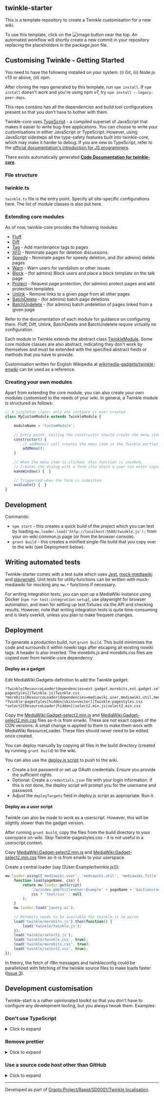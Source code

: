 
## twinkle-starter

This is a template repository to create a Twinkle customisation for a new wiki. 

To use this template, click on the ![image](https://user-images.githubusercontent.com/6702424/98155461-92395e80-1ed6-11eb-93b2-98c64453043f.png) button near the top. An automated workflow will shortly create a new commit in your repository replacing the placeholders in the package.json file.

## Customising Twinkle - Getting Started
You need to have the following installed on your system: (i) Git, (ii) Node.js v13 or above, (iii) npm.

After cloning the repo generated by this template, run `npm install`. If `npm install` doesn't work and you're using npm v7, try `npm install --legacy-peer-deps`. 

This repo contains has all the dependencies and build tool configurations present so that you don't have to bother with them.

Twinkle-core uses [TypeScript](https://en.wikipedia.org/wiki/TypeScript) - a compiled superset of JavaScript that makes it easier to write bug-free applications. You can choose to write your customisations in either JavaScript or TypeScript. However, using JavaScript sidesteps all the type-safety features built into twinkle-core, which may make it harder to debug. If you are new to TypeScript, refer to the [official documentation's introduction for JS programmers](https://www.typescriptlang.org/docs/handbook/typescript-in-5-minutes.html).

There exists automatically generated **[Code Documentation for twinkle-core](https://tools-static.wmflabs.org/twinkle/core-docs/modules.html)**.

### File structure

### twinkle.ts 
`twinkle.ts` file is the entry point. Specify all site-specific configurations here. The list of module classes is also put here.

### Extending core modules
As of now, twinkle-core provides the following modules: 
- [Fluff](https://twinkle.toolforge.org/core-docs/classes/fluffcore.html)
- [Diff](https://twinkle.toolforge.org/core-docs/classes/diffcore.html)  
- [Tag](https://twinkle.toolforge.org/core-docs/classes/tagcore.html) - Add maintenance tags to pages 
- [XFD](https://twinkle.toolforge.org/core-docs/classes/xfdcore.html) - Nominate pages for deletion discussions.
- [Speedy](https://twinkle.toolforge.org/core-docs/classes/speedycore.html) - Nominate pages for speedy deletion, and (for admins) delete pages
- [Warn](https://twinkle.toolforge.org/core-docs/classes/warncore.html) - Warn users for vandalism or other issues
- [Block](https://twinkle.toolforge.org/core-docs/classes/blockcore.html) - (for admins) Block users and place a block template on the talk page
- [Protect](https://twinkle.toolforge.org/core-docs/classes/protectcore.html) - Request page protection, (for admins) protect pages and add protection templates 
- [Unlink](https://twinkle.toolforge.org/core-docs/classes/unlinkcore.html) - Remove links to a given page from all other pages
- [BatchDelete](https://twinkle.toolforge.org/core-docs/classes/batchdeletecore.html) - (for admins) batch page deletions
- [BatchUndelete](https://twinkle.toolforge.org/core-docs/classes/batchundeletecore.html) - (for admins) batch undeletion of pages linked from a given page

Refer to the documentation of each module for guidance on configuring them. Fluff, Diff, Unlink, BatchDelete and BatchUndelete require virtually no configuration.

Each module in Twinkle extends the abstract class [TwinkleModule](https://twinkle.toolforge.org/core-docs/classes/twinklemodule.html). Some core module classes are also abstract, indicating they don't work by themselves and must be extended with the specified abstract fields or methods that you have to provide.  

Customisation written for English Wikipedia at [wikimedia-gadgets/twinkle-enwiki](https://github.com/wikimedia-gadgets/twinkle-enwiki) can be used as a reference.
 

### Creating your own modules
Apart from extending the core module, you can also create your own modules customised to the needs of your wiki. In general, a Twinkle module is structured as follows:

```js
// A singleton class: only one instance is ever created
class MyCustomModule extends TwinkleModule {
	
	moduleName = 'CustomModule';
	
	// Entry point. Calling the constructor should create the menu item for this module
	constructor() {
		// addMenu() call creates the menu item in the Twinkle portlet
		addMenu();
    }
	
	// When the menu item is clicked, this function is invoked,
    // Creates the dialog with a form into which a user can enter inputs  
	makeWindow() {  }
	
	// Triggerred when the form is submitted 
	evaluate() {  }
}
```


## Development

Commands:
- `npm start` - this creates a quick build of the project which you can test by loading `mw.loader.load('http://localhost:5500/twinkle.js');` from your on-wiki common.js page (or from the browser console). 
- `grunt build` - this creates a minified single-file build that you copy over to the wiki (see Deployment below).

## Writing automated tests
Twinkle-starter comes with a test suite which uses [Jest](https://www.npmjs.com/package/jest), [mock-mediawiki](https://www.npmjs.com/package/mock-mediawiki) and [playwright](https://www.npmjs.com/package/playwright). Unit tests for utility functions can be written with mock-mediawiki for mocking any `mw.*` functions if necessary. 

For writing integration tests, you can spin up a MediaWiki instance using Docker (`npm run test:integration:setup`), use playwright for browser automation, and mwn for setting up test fixtures via the API and checking results. However, note that writing integration tests is quite time-consuming and is likely overkill, unless you plan to make frequent changes.

## Deployment

To generate a production build, run `grunt build`. This build minimises the code and surrounds it within nowiki tags after escaping all existing nowiki tags. A header is also inserted. The morebits.js and morebits.css files are copied over from twinkle-core dependency.

#### Deploy as a gadget
Edit MediaWiki:Gadgets-definition to add the Twinkle gadget:
```
*Twinkle[ResourceLoader|dependencies=ext.gadget.morebits,ext.gadget.select2,mediawiki.api|type=general|peers=Twinkle-pagestyles]|Twinkle.js|Twinkle.css
*morebits[ResourceLoader|dependencies=mediawiki.user,mediawiki.util,mediawiki.Title,jquery.ui|hidden]|morebits.js|morebits.css
*Twinkle-pagestyles[hidden|skins=vector]|Twinkle-pagestyles.css
*select2[ResourceLoader|hidden]|select2.min.js|select2.min.css
```

Copy the [MediaWiki:Gadget-select2.min.js](https://en.wikipedia.org/wiki/MediaWiki:Gadget-select2.min.js) and [MediaWiki:Gadget-select2.min.css](https://en.wikipedia.org/w/index.php?title=MediaWiki:Gadget-select2.min.css) files as-it-is from enwiki. These are _not_ exact copies of the CDN versions. A small change is applied to them to make them work with MediaWiki ResourceLoader. These files should never need to be edited once created.

You can deploy manually by copying all files in the build directory (created by running `grunt build`) to the wiki.

You can also use the [deploy.js script](https://github.com/wikimedia-gadgets/twinkle-starter/blob/master/deploy.js) to push to the wiki. 
- Create a bot password or set up OAuth credentials. Ensure you provide the sufficient rights.
- Optional: Create a `credentials.json` file with your login information. If this is not done, the deploy script will prompt you for the username and password.
- Adjust the `deployTargets` field in deploy.js script as appropriate. Run it.

#### Deploy as a user script

Twinkle can also be made to work as a userscript. However, this will be slightly slower than the gadget version.

After running `grunt build`, copy the files from the build directory to your userspace on-wiki. Skip Twinkle-pagestyles.css - it is not useful in a userscript context.

Copy [MediaWiki:Gadget-select2.min.js](https://en.wikipedia.org/wiki/MediaWiki:Gadget-select2.min.js) and [MediaWiki:Gadget-select2.min.css](https://en.wikipedia.org/w/index.php?title=MediaWiki:Gadget-select2.min.css) files as-it-is from enwiki to your userspace. 

Create a central loader (say [[User:Example/twinkle.js]]):
```js
mw.loader.using(['mediawiki.user', 'mediawiki.util', 'mediawiki.Title', 'mediawiki.api']).then(function () {
	function load(pageName, css) {
		return mw.loader.getScript(
			'/w/index.php?title=User:Example' + pageName + '&action=raw&ctype=text/' + css ? 'css' : 'javascript', 
            css ? 'text/css' : null  
        );
    }
    mw.loader.load('jquery.ui');
	
    // Morebits needs to be available for twinkle.js to parse
	load('twinkle/morebits.js').then(function() {
		load('twinkle/twinkle.js');
    });
	load('twinkle/select2.js');
	load('twinkle/twinkle.css', true);
	load('twinkle/morebits.css', true);
	load('twinkle/select2.css', true);
});
```

In theory, the fetch of i18n messages and twinkleconfig could be parallelized with fetching of the twinkle source files to make loads faster ([Issue 3](https://github.com/wikimedia-gadgets/twinkle-core/issues/3)). 

## Development customisation

Twinkle-start is a rather opinionated toolkit so that you don't have to configure any development tooling, but you always tweak them. Examples: 

### Don't use TypeScript
<details>
    <summary>Click to expand</summary>
Rename all `.ts` files to `.js`. 

Remove any type specifiers and other non-JS syntax you see anywhere.

Run `npm uninstall typescript ts-loader ts-jest @typescript-eslint/eslint-plugin @typescript-eslint/parser`

Run `npm i -D babel-loader`

Modify `webpack.config.js` and `webpack.prod.config.json` to use <a href="https://www.npmjs.com/package/babel-loader">babel-loader</a> instead of ts-loader.

Modify `eslintrc.json` file to remove mentions of typescript parser and plugin.
</details>

### Remove prettier

<details>
    <summary>Click to expand</summary>
[Prettier](https://prettier.io) is opinionated, it is OK to want to break free from it.

Run the command:
```bash
npm uninstall prettier lint-staged husky
```
Remove the "husky" and "lint-staged" fields in package.json.

</details>

### Use a source code host other than GitHub
<details>
  <summary>Click to expand</summary>
Temporarily create a GitHub repository for the template initialisation workflow. When it completes, clone the repo, after which you can delete the GitHub repo and push it to the source code hosting site of your preference.

Delete the `.github` directory - everything inside it works only on GitHub. You'll have to find your own means for any CI workflows you may want to run.
</details>

----

Developed as part of [Grants:Project/Rapid/SD0001/Twinkle localisation](https://meta.wikimedia.org/wiki/Grants:Project/Rapid/SD0001/Twinkle_localisation).
